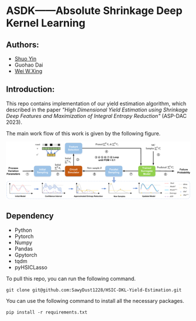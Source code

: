 # ASDK——Absolute Shrinkage Deep Kernel Learning

## Authors:

+ [Shuo Yin](https://sawydust1228.github.io/)
+ Guohao Dai
+ [Wei W.Xing](https://wayxing.github.io/)

## Introduction:

This repo contains implementation of our yield estimation algorithm, which described in the paper *"High Dimensional Yield Estimation using Shrinkage Deep Features and Maximization of Integral Entropy Reduction"* (ASP-DAC 2023).

The main work flow of this work is given by the following figure.

![](overflow.png)

## Dependency

+ Python
+ Pytorch
+ Numpy
+ Pandas
+ Gpytorch
+ tqdm
+ pyHSICLasso

To pull this repo, you can run the following command.

```shell
git clone git@github.com:SawyDust1228/HSIC-DKL-Yield-Estimation.git
```

You can use the following command to  install all the necessary packages.

```shell
pip install -r requirements.txt
```


